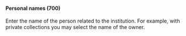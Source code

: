 #### Personal names (700)

Enter the name of the person related to the institution. For example, with private collections you may select the name of the owner. 